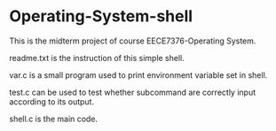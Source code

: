 # Operating-System-shell

This is the midterm project of course EECE7376-Operating System.

readme.txt is the instruction of this simple shell.

var.c is a small program used to print environment variable set in shell.

test.c can be used to test whether subcommand are correctly input according to its output.

shell.c is the main code.
